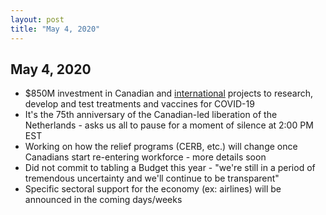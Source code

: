 ```yaml
---
layout: post
title: "May 4, 2020"
---
```


## May 4, 2020

* $850M investment in Canadian and [international](https://europa.eu/global-response/) projects to research, develop and test treatments and vaccines for COVID-19
* It's the 75th anniversary of the Canadian-led liberation of the Netherlands - asks us all to pause for a moment of silence at 2:00 PM EST
* Working on how the relief programs (CERB, etc.) will change once Canadians start re-entering workforce - more details soon
* Did not commit to tabling a Budget this year - "we're still in a period of tremendous uncertainty and we'll continue to be transparent"
* Specific sectoral support for the economy (ex: airlines) will be announced in the coming days/weeks